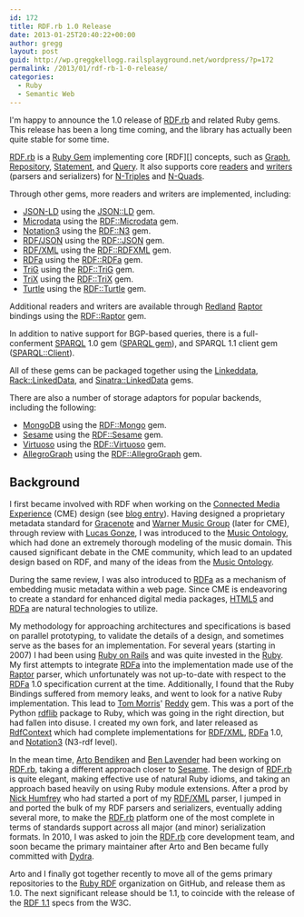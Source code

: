 ```yaml
---
id: 172
title: RDF.rb 1.0 Release
date: 2013-01-25T20:40:22+00:00
author: gregg
layout: post
guid: http://wp.greggkellogg.railsplayground.net/wordpress/?p=172
permalink: /2013/01/rdf-rb-1-0-release/
categories:
  - Ruby
  - Semantic Web
---
```

I'm happy to announce the 1.0 release of [RDF.rb](http://ruby-rdf.github.com/rdf) and related Ruby gems. This release has been a long time coming, and the library has actually been quite stable for some time.

[RDF.rb](http://ruby-rdf.github.com/rdf) is a [Ruby Gem](http://rubygems.org/) implementing core \[RDF\]\[\] concepts, such as [Graph](http://rubydoc.info/github/ruby-rdf/rdf/RDF/Graph), [Repository](http://rubydoc.info/github/ruby-rdf/rdf/RDF/Repository), [Statement](http://rubydoc.info/github/ruby-rdf/rdf/RDF/Statement), and [Query](http://rubydoc.info/github/ruby-rdf/rdf/RDF/Query). It also supports core [readers](http://rubydoc.info/github/ruby-rdf/rdf/RDF/Reader) and [writers](http://rubydoc.info/github/ruby-rdf/rdf/RDF/Writer) (parsers and serializers) for [N-Triples](http://en.wikipedia.org/wiki/N-Triples) and [N-Quads](http://sw.deri.org/2008/07/n-quads/).

Through other gems, more readers and writers are implemented, including:

  * [JSON-LD](http://json-ld.org/) using the [JSON::LD](http://gkellogg.github.com/json-ld) gem.
  * [Microdata](http://en.wikipedia.org/wiki/Microdata_(HTML)) using the [RDF::Microdata](http://ruby-rdf.github.com/rdf-microdata) gem.
  * [Notation3](http://en.wikipedia.org/wiki/Notation3) using the [RDF::N3](http://ruby-rdf.github.com/rdf-n3) gem.
  * [RDF/JSON](http://n2.talis.com/wiki/RDF_JSON_Specification) using the [RDF::JSON](http://ruby-rdf.github.com/rdf-json) gem.
  * [RDF/XML](http://en.wikipedia.org/wiki/RDF/XML) using the [RDF::RDFXML](http://ruby-rdf.github.com/rdf-rdfxml) gem.
  * [RDFa](http://en.wikipedia.org/wiki/RDFa) using the [RDF::RDFa](http://ruby-rdf.github.com/rdf-rdfa) gem.
  * [TriG](http://wifo5-03.informatik.uni-mannheim.de/bizer/trig/) using the [RDF::TriG](http://ruby-rdf.github.com/rdf-trig) gem.
  * [TriX](http://en.wikipedia.org/wiki/TriX_(syntax)) using the [RDF::TriX](http://ruby-rdf.github.com/rdf-trix) gem.
  * [Turtle](http://www.w3.org/TR/turtle/) using the [RDF::Turtle](http://ruby-rdf.github.com/rdf-turtle) gem.

Additional readers and writers are available through [Redland](http://librdf.org) [Raptor](http://librdf.org/raptor/) bindings using the [RDF::Raptor](http://ruby-rdf.github.com/rdf-raptor) gem.

In addition to native support for BGP-based queries, there is a full-conferment [SPARQL](http://en.wikipedia.org/wiki/Sparql) 1.0 gem ([SPARQL gem](http://ruby-rdf.github.com/sparql)), and SPARQL 1.1 client gem ([SPARQL::Client](http://ruby-rdf.github.com/sparql-client)).

All of these gems can be packaged together using the [Linkeddata](http://ruby-rdf.github.com/linkeddata), [Rack::LinkedData](http://ruby-rdf.github.com/rack-linkeddata), and [Sinatra::LinkedData](http://ruby-rdf.github.com/sinatra-linkeddata) gems.

There are also a number of storage adaptors for popular backends, including the following:

  * [MongoDB](http://www.mongodb.org) using the [RDF::Mongo](https://github.com/ruby-rdf/rdf-mongo) gem.
  * [Sesame](http://www.openrdf.org) using the [RDF::Sesame](https://github.com/ruby-rdf/rdf-sesame) gem.
  * [Virtuoso](http://virtuoso.openlinksw.com/dataspace/dav/wiki/Main/VOSRDF) using the [RDF::Virtuoso](https://github.com/digibib/rdf-virtuoso) gem.
  * [AllegroGraph](http://www.franz.com/agraph/allegrograph/) using the [RDF::AllegroGraph](https://github.com/ruby-rdf/rdf-agraph) gem.

## Background

I first became involved with RDF when working on the [Connected Media Experience](http://connectedmediaexperience.org) (CME) design (see [blog entry](https://greggkellogg.net/2011/05/07/cme-and-the-semantic-web)). Having designed a proprietary metadata standard for [Gracenote](http://www.gracenote.com) and [Warner Music Group](http://www.wmg.com) (later for CME), through review with [Lucas Gonze](http://gonze.com/blog/), I was introduced to the [Music Ontology](http://musicontology.com), which had done an extremely thorough modeling of the music domain. This caused significant debate in the CME community, which lead to an updated design based on RDF, and many of the ideas from the [Music Ontology](http://musicontology.com).

During the same review, I was also introduced to [RDFa](http://en.wikipedia.org/wiki/RDFa) as a mechanism of embedding music metadata within a web page. Since CME is endeavoring to create a standard for enhanced digital media packages, [HTML5](http://www.w3.org/TR/html5/) and [RDFa](http://en.wikipedia.org/wiki/RDFa) are natural technologies to utilize.

My methodology for approaching architectures and specifications is based on parallel prototyping, to validate the details of a design, and sometimes serve as the bases for an implementation. For several years (starting in 2007) I had been using [Ruby on Rails](http://rubyonrails.org) and was quite invested in the [Ruby](http://www.ruby-lang.org/en/). My first attempts to integrate [RDFa](http://en.wikipedia.org/wiki/RDFa) into the implementation made use of the [Raptor](http://librdf.org/raptor/) parser, which unfortunately was not up-to-date with respect to the [RDFa](http://en.wikipedia.org/wiki/RDFa) 1.0 specification current at the time. Additionally, I found that the Ruby Bindings suffered from memory leaks, and went to look for a native Ruby implementation. This lead to [Tom Morris](http://tommorris.org/)' [Reddy](https://github.com/tommorris/reddy) gem. This was a port of the Python [rdflib](http://code.google.com/p/rdflib/) package to Ruby, which was going in the right direction, but had fallen into disuse. I created my own fork, and later released as [RdfContext](https://github.com/gkellogg/rdf_context) which had complete implementations for [RDF/XML](http://en.wikipedia.org/wiki/RDF/XML), [RDFa](http://en.wikipedia.org/wiki/RDFa) 1.0, and [Notation3](http://en.wikipedia.org/wiki/Notation3) (N3-rdf level).

In the mean time, [Arto Bendiken](http://ar.to) and [Ben Lavender](http://bhuga.net) had been working on [RDF.rb](http://ruby-rdf.github.com/rdf), taking a different approach closer to [Sesame](http://www.openrdf.org). The design of [RDF.rb](http://ruby-rdf.github.com/rdf) is quite elegant, making effective use of natural Ruby idioms, and taking an approach based heavily on using Ruby module extensions. After a prod by [Nick Humfrey](http://www.aelius.com/njh/) who had started a port of my [RDF/XML](http://en.wikipedia.org/wiki/RDF/XML) parser, I jumped in and ported the bulk of my RDF parsers and serializers, eventually adding several more, to make the [RDF.rb](http://ruby-rdf.github.com/rdf) platform one of the most complete in terms of standards support across all major (and minor) serialization formats. In 2010, I was asked to join the [RDF.rb](http://ruby-rdf.github.com/rdf) core development team, and soon became the primary maintainer after Arto and Ben became fully committed with [Dydra](http://dydra.com/).

Arto and I finally got together recently to move all of the gems primary repositories to the [Ruby RDF](http://ruby-rdf.github.com) organization on GitHub, and release them as 1.0. The next significant release should be 1.1, to coincide with the release of the [RDF 1.1](http://www.w3.org/TR/rdf11-concepts/) specs from the W3C.